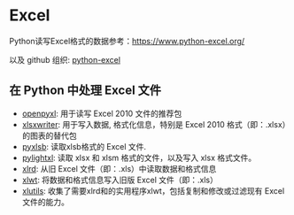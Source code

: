 # Excel

Python读写Excel格式的数据参考：<https://www.python-excel.org/>

以及 github 组织: [python-excel](https://github.com/python-excel)

## 在 Python 中处理 Excel 文件

[openpyxl]: https://openpyxl.readthedocs.org/
[xlsxwriter]: https://xlsxwriter.readthedocs.org/
[pyxlsb]: https://github.com/willtrnr/pyxlsb
[pylightxl]: https://pylightxl.readthedocs.io/en/latest/
[xlrd]: https://xlrd.readthedocs.io/en/latest/
[xlwt]: https://xlwt.readthedocs.io/en/latest/
[xlutils]: https://xlutils.readthedocs.io/en/latest/

- [openpyxl]: 用于读写 Excel 2010 文件的推荐包
- [xlsxwriter]: 用于写入数据, 格式化信息，特别是 Excel 2010 格式（即：.xlsx）的图表的替代包
- [pyxlsb]: 读取xlsb格式的 Excel 文件.
- [pylightxl]: 读取 xlsx 和 xlsm 格式的文件，以及写入 xlsx 格式文件。
- [xlrd]: 从旧 Excel 文件（即：.xls）中读取数据和格式信息
- [xlwt]: 将数据和格式信息写入旧版 Excel 文件（即：.xls）
- [xlutils]: 收集了需要xlrd和的实用程序xlwt，包括复制和修改或过滤现有 Excel 文件的能力。
